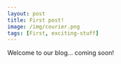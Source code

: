 ```yaml
---
layout: post
title: First post!
image: /img/courier.png
tags: [First, exciting-stuff]
---
```


Welcome to our blog... coming soon!
